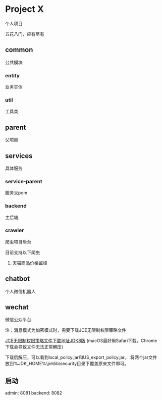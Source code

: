 # Project X

个人项目

五花八门，应有尽有

## common
公共模块

### entity
业务实体

### util
工具类 

## parent
父项目

## services
具体服务

### service-parent
服务父pom

### backend
主后端

### crawler
爬虫项目后台

目前支持以下爬虫
1. 天猫商品价格监控


## chatbot
个人微信机器人

## wechat
微信公众平台

注：消息模式为加密模式时，需要下载JCE无限制权限策略文件

[JCE无限制权限策略文件下载地址JDK8版](http://www.oracle.com/technetwork/java/javase/downloads/jce8-download-2133166.html)
(macOS最好用Safari下载，Chrome下载会导致文件无法正常解压)

下载后解压，可以看到local_policy.jar和US_export_policy.jar。
将两个jar文件放到%JDK_HOME%\jre\lib\security目录下覆盖原来文件即可。

## 启动

admin: 8081
backend: 8082

